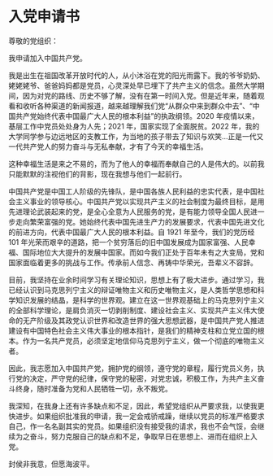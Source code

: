 # 入党申请书

尊敬的党组织：

我申请加入中国共产党。

我是出生在祖国改革开放时代的人，从小沐浴在党的阳光雨露下。我的爷爷奶奶、姥姥姥爷、爸爸妈妈都是党员，心灵深处早已埋下了共产主义的信念。虽然大学期间，因为对党的路线、历史不够了解，没有在第一时间入党。但是近年来，随着观看和收听各种渠道的新闻报道，越来越理解我们党“从群众中来到群众中去”、“中国共产党始终代表中国最广大人民的根本利益”的执政纲领。2020 年疫情以来，基层工作中党员处处身为人先；2021 年，国家实现了全面脱贫。2022 年，我的大学同学参与边远地区的支教工作，为当地的孩子带去了知识与欢笑...正是一代又一代共产党人的努力奋斗与无私奉献，才有了今天的幸福生活。

这种幸福生活是来之不易的，而为了他人的幸福而奉献自己的人是伟大的。以前我只能默默的注视他们的背影，现在我想与他们一起前行。

中国共产党是中国工人阶级的先锋队，是中国各族人民利益的忠实代表，是中国社会主义事业的领导核心。中国共产党以实现共产主义的社会制度为最终目标，是用先进理论武装起来的党，是全心全意为人民服务的党，是有能力领导全国人民进一步走向繁荣富强的党。她始终代表中国先进生产力的发展要求，代表中国先进文化的前进方向，代表中国最广大人民的根本利益。自 1921 年至今，我们的党历经 101 年光荣而艰辛的道路，把一个贫穷落后的旧中国发展成为国家富强、人民幸福、国际地位大大提升的发展中国家。而如今我们正处于百年未有之大变局，党和国家面临着更多的挑战与工作。传承前人信念、再铸中华荣光，吾辈义不容辞。

目前，我坚持在业余时间学习有关理论知识，思想上有了极大进步。通过学习，我已经认识到马克思列宁主义的辩证唯物主义和历史唯物主义，是人类哲学思想和科学知识发展的结晶，是科学的世界观。建立在这一世界观基础上的马克思列宁主义的全部科学理论，是肩负消灭一切剥削制度、建设社会主义、实现共产主义伟大使命的无产阶级及其政党认识世界和改造世界的强大思想武器，是中国共产党人推进建设有中国特色社会主义伟大事业的根本指针，是我们的精神支柱和立党立国的根本。作为一名共产党员，必须坚定地信仰马克思列宁主义，做一个彻底的唯物主义者。


因此，我志愿加入中国共产党，拥护党的纲领，遵守党的章程，履行党员义务，执行党的决定，严守党的纪律，保守党的秘密，对党忠诚，积极工作，为共产主义奋斗终身，随时准备为党和人民牺牲一切，永不叛党。

我深知，在我身上还有许多缺点和不足，因此，希望党组织从严要求我，以使我更快进步。如果组织批准我的申请，我一定会戒骄戒躁，继续以党员的标准严格要求自己，作一名名副其实的党员。如果组织没有接受我的请求，我也不会气馁，会继续为之奋斗，努力克服自己的缺点和不足，争取早日在思想上、进而在组织上入党。

封侯非我意，但愿海波平。